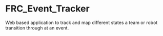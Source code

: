 # FRC_Event_Tracker
Web based application to track and map different states a team or robot transition through at an event.  
